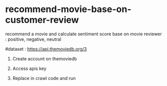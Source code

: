 # recommend-movie-base-on-customer-review
recommend a movie and calculate sentiment score base on movie reviewer : positive, negative, neutral

#dataset : https://api.themoviedb.org/3

1. Create account on themoviedb

 
2. Access apis key

 
3. Replace in crawl code and run
